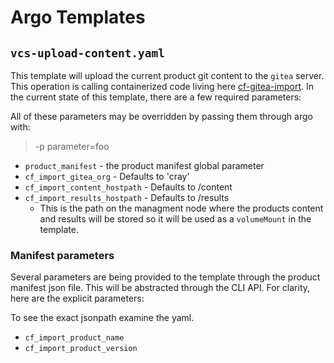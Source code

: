 # Argo Templates

## `vcs-upload-content.yaml`

This template will upload the current product git content to the `gitea` server. This operation is calling containerized code living here [cf-gitea-import](https://github.com/Cray-HPE/cf-gitea-import).
In the current state of this template, there are a few required parameters:

All of these parameters may be overridden by passing them through argo with:
> -p parameter=foo

- `product_manifest` - the product manifest global parameter
- `cf_import_gitea_org` - Defaults to 'cray'
- `cf_import_content_hostpath` - Defaults to /content
- `cf_import_results_hostpath` - Defaults to /results
  - This is the path on the managment node where the products content and results will be stored so it will be used as a `volumeMount` in the template.

### Manifest parameters

Several parameters are being provided to the template through the product manifest json file. This will be abstracted through the CLI API. For clarity, here are the explicit parameters:

To see the exact jsonpath examine the yaml.

- `cf_import_product_name`
- `cf_import_product_version`
